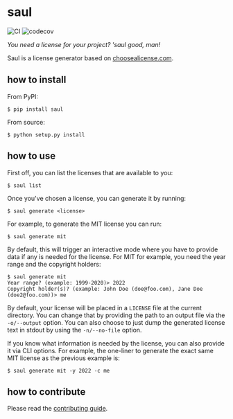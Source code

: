 # saul

![CI](https://github.com/kokkonisd/saul/actions/workflows/ci.yaml/badge.svg)
![codecov](https://codecov.io/gh/kokkonisd/saul/branch/main/graph/badge.svg)

_You need a license for your project? 'saul good, man!_

Saul is a license generator based on [choosealicense.com](https://choosealicense.com).


## how to install

From PyPI:

```
$ pip install saul
```

From source:

```
$ python setup.py install
```


## how to use

First off, you can list the licenses that are available to you:

```
$ saul list
```

Once you've chosen a license, you can generate it by running:

```
$ saul generate <license>
```

For example, to generate the MIT license you can run:

```
$ saul generate mit
```

By default, this will trigger an interactive mode where you have to provide data if any
is needed for the license. For MIT for example, you need the year range and the
copyright holders:

```
$ saul generate mit
Year range? (example: 1999-2020)> 2022
Copyright holder(s)? (example: John Doe (doe@foo.com), Jane Doe (doe2@foo.com))> me
```

By default, your license will be placed in a `LICENSE` file at the current directory.
You can change that by providing the path to an output file via the `-o/--output`
option. You can also choose to just dump the generated license text in stdout by using
the `-n/--no-file` option.

If you know what information is needed by the license, you can also provide it via CLI
options. For example, the one-liner to generate the exact same MIT license as the
previous example is:

```
$ saul generate mit -y 2022 -c me
```


## how to contribute

Please read the [contributing guide](CONTRIBUTING.md).
